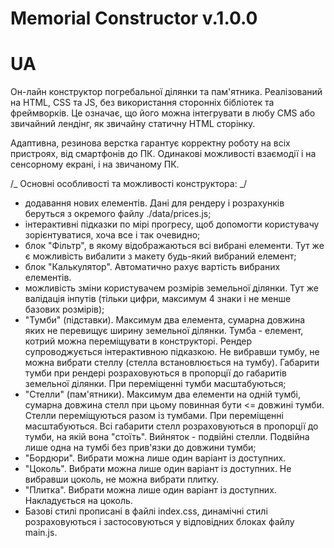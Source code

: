 # Memorial Constructor v.1.0.0

# UA

Он-лайн конструктор погребальної ділянки та пам'ятника.
Реалізований на HTML, CSS та JS, без використання сторонніх бібліотек та фреймворків.
Це означає, що його можна інтегрувати в любу CMS або звичайний лендінг, як звичайну статичну HTML сторінку.

Адаптивна, резинова верстка гарантує корректну роботу на всіх пристроях, від смартфонів до ПК.
Одинакові можливості взаємодії і на сенсорному екрані, і на звичаному ПК.

/_ Основні особливості та можливості конструктора: _/

-   додавання нових елементів. Дані для рендеру і розрахунків беруться з окремого файлу ./data/prices.js;
-   інтерактивні підказки по мірі прогресу, щоб допомогти користувачу зорієнтуватися, хоча все і так очевидно;
-   блок "Фільтр", в якому відображаються всі вибрані елементи. Тут же є можливість вибалити з макету будь-який вибраний елемент;
-   блок "Калькулятор". Автоматично рахує вартість вибраних елементів.
-   можливість зміни користувачем розмірів земельної ділянки. Тут же валідація інпутів (тільки цифри, максимум 4 знаки і не менше базових розмірів);
-   "Тумби" (підставки). Максимум два елемента, сумарна довжина яких не перевищує ширину земельної ділянки. Тумба - елемент, котрий можна переміщувати в конструкторі. Рендер супроводжується інтерактивною підказкою. Не вибравши тумбу, не можна вибрати стеллу (стелла встановлюється на тумбу). Габарити тумби при рендері розраховуються в пропорції до габаритів земельної ділянки. При переміщенні тумби масштабуються;
-   "Стелли" (пам'ятники). Максимум два елементи на одній тумбі, сумарна довжина стелл при цьому повинная бути <= довжині тумби. Стелли переміщуються разом із тумбами. При переміщенні масштабуються. Всі габарити стелл розраховуються в пропорції до тумби, на якій вона "стоїть". Вийняток - подвійні стелли. Подвійна лише одна на тумбі без прив'язки до довжини тумби;
-   "Бордюри". Вибрати можна лише один варіант із доступних.
-   "Цоколь". Вибрати можна лише один варіант із доступних. Не вибравши цоколь, не можна вибрати плитку.
-   "Плитка". Вибрати можна лише один варіант із доступних. Накладується на цоколь.
-   Базові стилі прописані в файлі index.css, динамічні стилі розраховуються і застосовуються у відповідних блоках файлу main.js.
